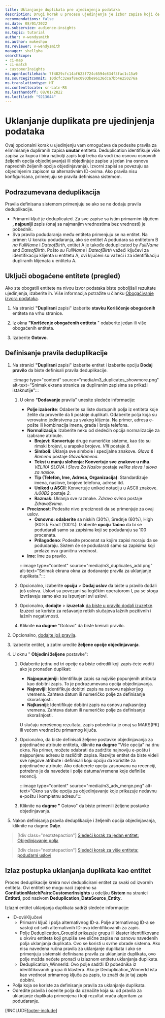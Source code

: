 ```yaml
---
title: Uklanjanje duplikata pre ujedinjenja podataka
description: Drugi korak u procesu ujedinjenja je izbor zapisa koji će se voditi prilikom traženja duplikata.
recommendations: false
ms.date: 08/01/2022
ms.subservice: audience-insights
ms.topic: tutorial
author: v-wendysmith
ms.author: mukeshpo
ms.reviewer: v-wendysmith
manager: shellyha
searchScope:
- ci-map
- ci-match
- customerInsights
ms.openlocfilehash: 7f4829cfc14af623f724c6594e834f3fac1c15a9
ms.sourcegitcommit: 10dcfc32eaf8ec0903be96136dca7bb4e250276a
ms.translationtype: HT
ms.contentlocale: sr-Latn-RS
ms.lasthandoff: 08/01/2022
ms.locfileid: "9213644"
---
```

# <a name="remove-duplicates-before-unifying-data"></a>Uklanjanje duplikata pre ujedinjenja podataka

Ovaj opcionalni korak u ujedinjenju vam omogućava da podesite pravila za eliminisanje dupliranih zapisa **unutar** entiteta. Deduplication identifikuje više zapisa za kupca i bira najbolji zapis koji treba da vodi (na osnovu osnovnih željenih opcija objedinjavanja) ili objedinjuje zapise u jedan (na osnovu naprednih željenih opcija objedinjavanja). Izvorni zapisi se povezuju sa objedinjenim zapisom sa alternativnim ID-ovima. Ako pravila nisu konfigurisana, primenjuju se pravila definisana sistemom.

## <a name="default-deduplication"></a>Podrazumevana deduplikacija

Pravila definisana sistemom primenjuju se ako se ne dodaju pravila deduplikacije.

- Primarni ključ je deduplicated.
  Za sve zapise sa istim primarnim ključem **, najpuniji** zapis (onaj sa najmanjim vrednostima bez vrednosti) je pobednik.
- Sva pravila podudaranja među entiteta primenjuju se na entitet.
  Na primer: U koraku podudaranja, ako se entitet A podudara sa entitetom B *na FullName* i *DateofBirth*, entitet A je takođe deduplicated by *FullName* and *DateofBirth*. Pošto *su FullName* i *DateofBirth* važeći ključevi za identifikaciju klijenta u entitetu A, ovi ključevi su važeći i za identifikaciju dupliranih klijenata u entitetu A.

## <a name="include-enriched-entities-preview"></a>Uključi obogaćene entitete (pregled)

Ako ste obogatili entitete na nivou izvor podataka biste poboljšali rezultate ujedinjenja, izaberite ih. Više informacija potražite u članku [Obogaćivanje izvora podataka](data-sources-enrichment.md).

1. Na stranici **"Duplirani** zapisi" izaberite **stavku Korišćenje obogaćenih** entiteta na vrhu stranice.

1. Iz okna **"Korišćenje obogaćenih entiteta** " odaberite jedan ili više obogaćenih entiteta.

1. Izaberite **Gotovo**.

## <a name="define-deduplication-rules"></a>Definisanje pravila deduplikacije

1. Na stranici **"Duplirani** zapisi" izaberite entitet i izaberite opciju **Dodaj pravilo** da biste definisali pravila deduplikacije.

   :::image type="content" source="media/m3_duplicates_showmore.png" alt-text="Snimak ekrana stranica sa dupliranim zapisima sa prikaži istaknutije":::

   1. U okno **"Dodavanje** pravila" unesite sledeće informacije:
      - **Polje izaberite**: Odaberite sa liste dostupnih polja iz entiteta koje želite da proverite da li postoje duplikati. Odaberite polja koja su verovatno jedinstvena za svakog klijenta. Na primer, adresa e-pošte ili kombinacija imena, grada i broja telefona.
      - **Normalizacija**: Izaberite neku od sledećih opcija normalizacije za izabrane atribute.
        - **Brojevi: Konvertuje** druge numeričke sisteme, kao što su rimski brojevi, u arapske brojeve. *VIII* postaje *8*.
        - **Simboli**: Uklanja sve simbole i specijalne znakove. *Glava & Ramena* postaje *GlavaRamena*.
        - **Tekst u manju sloћenja: Konvertuje sve znakove u niћa.** *VELIKA SLOVA i Slova Za Naslov* postaje *velika slova i slova za naslov*.
        - **Tip (Telefon, Ime, Adresa, Organizacija)**: Standardizuje imena, naslove, brojeve telefona, adrese itd.
        - **Unikod u ASCII**: Konvertuje unikod notaciju u ASCII znakove. */u00B2* postaje *2*.
        - **Razmak:** Uklanja sve razmake. *Zdravo svima* postaje *ZdravoSvima*.
      - **Preciznost**: Podesite nivo preciznosti da se primenjuje za ovaj uslov.
        - **Osnovno: odaberite** sa niskih (30%)*,* Srednje (60%)*,* High (80%)*i* Exact (100%)*.* Izaberite **opciju Tačno** da bi se podudarali samo sa zapisima koji se podudaraju sa 100 procenata.
        - **Prilagođeno**: Podesite procenat sa kojim zapisi moraju da se podudaraju. Sistem će se podudarati samo sa zapisima koji prelaze ovu graničnu vrednost.
      - **Ime**: Ime za pravilo.

      :::image type="content" source="media/m3_duplicates_add.png" alt-text="Snimak ekrana okna za dodavanje pravila za uklanjanje duplikata.":::

   1. Opcionalno, izaberite **opciju** > **Dodaj uslov** da biste u pravilo dodali još uslova. Uslovi su povezani sa logičkim operatorom I, pa se stoga izvršavaju samo ako su ispunjeni svi uslovi.

   1. Opcionalno, **dodajte** > **izuzetak** [da biste u pravilo dodali izuzetke](match-entities.md#add-exceptions-to-a-rule). Izuzeci se koriste za rešavanje retkih slučajeva lažnih pozitivnih i lažnih negativnosti.

   1. Kliknite **na dugme** "Gotovo" da biste kreirali pravilo.

1. Opcionalno, [dodajte još pravila](#define-deduplication-rules).

1. Izaberite entitet, a zatim uredite **željene opcije objedinjavanja**.

1. U oknu " **Objedini željene** postavke":
   1. Odaberite jednu od tri opcije da biste odredili koji zapis ćete voditi ako je pronađen duplikat:
      - **Najpopunjeniji**: Identifikuje zapis sa najviše popunjenih atributa kao dobitni zapis. To je podrazumevana opcija objedinjavanja.
      - **Najnoviji**: Identifikuje dobitni zapis na osnovu najskorijeg vremena. Zahteva datum ili numeričko polje za definisanje skorašnjosti.
      - **Najkasniji**: Identifikuje dobitni zapis na osnovu najkasnijeg vremena. Zahteva datum ili numeričko polje za definisanje skorašnjosti.
      
      U slučaju nerešenog rezultata, zapis pobednika je onaj sa MAKS(PK) ili većom vrednošću primarnog ključa.
      
   1. Opcionalno, da biste definisali željene postavke objedinjavanja za pojedinačne atribute entiteta, kliknite **na dugme** "Više opcija" na dnu okna. Na primer, možete odabrati da zadržite najnoviju e-poštu i najspunjenu adresu iz različitih zapisa. Razvijte entitet da biste videli sve njegove atribute i definisali koju opciju da koristite za pojedinačne atribute. Ako odaberete opciju zasnovanu na recenciji, potrebno je da navedete i polje datuma/vremena koje definiše recencij.

      :::image type="content" source="media/m3_adv_merge.png" alt-text="Okno sa više opcija za objedinjavanje koje prikazuje nedavnu e-poštu i kompletnu adresu":::

   1. Kliknite na **dugme "** Gotovo" da biste primenili željene postavke objedinjavanja.

1. Nakon definisanja pravila deduplikacije i željenih opcija objedinjavanja, kliknite na dugme **Dalje**.
  
> [!div class="nextstepaction"]
> [Sledeći korak za jedan entitet: Objedinjavanje polja](merge-entities.md)

> [!div class="nextstepaction"]
> [Sledeći korak za više entiteta: podudarni uslovi](match-entities.md)

## <a name="deduplication-output-as-an-entity"></a>Izlaz postupka uklanjanja duplikata kao entitet

Proces deduplikacije kreira novi deduplicirani entitet za svaki od izvornih entiteta. Ovi entiteti se mogu naći zajedno sa **ConflationMatchPairs:CustomerInsights** u odeljku **Sistem** na stranici **Entiteti**, pod nazivom **Deduplication_DataSource_Entity**.

Izlazni entitet uklanjanja duplikata sadrži sledeće informacije:

- ID-ovi/Ključevi
  - Primarni ključ i polja alternativnog ID-a. Polje alternativnog ID-a se sastoji od svih alternativnih ID-ova identifikovanih za zapis.
  - Polje Deduplication_GroupId prikazuje grupu ili klaster identifikovane u okviru entiteta koji grupiše sve slične zapise na osnovu navedenih polja uklanjanja duplikata. Ovo se koristi u svrhe obrade sistema. Ako nisu navedena ručna pravila za uklanjanje duplikata i ako se primenjuju sistemski definisana pravila za uklanjanje duplikata, ovo polje možda nećete pronaći u izlaznom entitetu uklanjanja duplikata.
  - Deduplication_WinnerId: Ovo polje sadrži ID pobednika iz identifikovanih grupa ili klastera. Ako je Deduplication_WinnerId ista kao vrednost primarnog ključa za zapis, to znači da je taj zapis dobitni.
- Polja koja se koriste za definisanje pravila za uklanjanje duplikata.
- Odredite pravila i ocenite polja da označite koja su od pravila za uklanjanje duplikata primenjena i koji rezultat vraća algoritam za podudaranje.

[!INCLUDE[footer-include](includes/footer-banner.md)]
